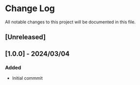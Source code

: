 # Change Log

All notable changes to this project will be documented in this file.

## [Unreleased]

## [1.0.0] - 2024/03/04
### Added
- Initial commmit
